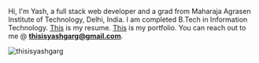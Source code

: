 Hi, I'm Yash, a full stack web developer and a grad from Maharaja Agrasen Institute of Technology, Delhi, India. I am completed B.Tech in Information Technology. [This](https://drive.google.com/file/d/1D4g6j607Ihd8L25YEEIDulb5azj0gCKy/view?usp=sharing) is my resume. [This](https://thisisyashgarg.netlify.app/) is my portfolio. You can reach out to me @ **thisisyashgarg@gmail.com**.
<p><img align="center" src="https://github-readme-streak-stats.herokuapp.com/?user=thisisyashgarg&" alt="thisisyashgarg" /></p>
